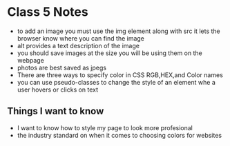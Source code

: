 # Class 5 Notes

- to add an image you must use the img element along with src it lets the browser know where you can find the image
- alt provides a text description of the image
- you should save images at the size you will be using them on the webpage 
- photos are best saved as jpegs
- There are three ways to specify color in CSS RGB,HEX,and Color names
- you can use pseudo-classes to change the style of an element whe a user hovers or clicks on text

## Things I want to know
- I want to know how to style my page to look more profesional 
- the industry standard on when it comes to choosing colors for websites
